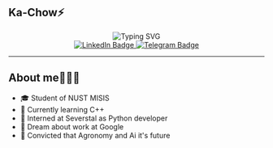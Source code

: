 ## Ka-Chow⚡️

<div align="center">
  <img src="https://readme-typing-svg.demolab.com?font=Honk&pause=1000&color=38F78C&center=true&vCenter=true&width=435&lines=Welcome+to+my+GitHub+page!" alt="Typing SVG" />
</div>

<div id="badges" align="center">
  <a href="https://www.linkedin.com/in/vyacheslav-n-0684882a7/">
    <img src="https://img.shields.io/badge/LinkedIn-blue?style=for-the-badge&logo=linkedin&logoColor=white" alt="LinkedIn Badge"/>
  </a>
  <a href="https://t.me/funy_dude">
    <img src="https://img.shields.io/badge/Telegram-blue?logo=Telegram&logoColor=white&style=for-the-badge" alt="Telegram Badge"/>
  </a>
</div>

---

## About me👨🏻‍💻
  - 🎓 Student of NUST MISIS
  - 🌱 Currently learning C++
  - 💼 Interned at Severstal as Python developer
  - 💭 Dream about work at Google
  - 🔮 Convicted that Agronomy and Ai it's future
<!--
**DrillAviation/DrillAviation** is a ✨ _special_ ✨ repository because its `README.md` (this file) appears on your GitHub profile.

Here are some ideas to get you started:

- 🔭 I’m currently working on ...
- 🌱 I’m currently learning ...
- 👯 I’m looking to collaborate on ...
- 🤔 I’m looking for help with ...
- 💬 Ask me about ...
- 📫 How to reach me: ...
- 😄 Pronouns: ...
- ⚡ Fun fact: ...
-->
